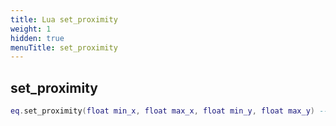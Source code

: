 ```yaml
---
title: Lua set_proximity
weight: 1
hidden: true
menuTitle: set_proximity
---
```

## set_proximity
```lua
eq.set_proximity(float min_x, float max_x, float min_y, float max_y) -- void
```